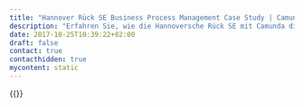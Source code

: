 ```yaml
---
title: "Hannover Rück SE Business Process Management Case Study | Camunda BPM"
description: "Erfahren Sie, wie die Hannoversche Rück SE mit Camunda die Geschäftsprozessautomatisierung organisiert und die Effizienz im Unternehmen gesteigert hat. Camunda ist der Marktführer für Workflow-Automatisierung basierend auf Java und BPMN 2.0."
date: 2017-10-25T10:39:22+02:00
draft: false
contact: true
contacthidden: true
mycontent: static
---
```

{{<case-study-single
company="Hannover Rück SE"
companydescription="<p>Die Hannover Rück SE ist eine börsennotierte Rückversicherungsgesellschaft mit Hauptsitz in Hannover und gehört mehrheitlich zum Talanx-Konzern. Sie hat ihren Ursprung in der 1966 gegründeten Aktiengesellschaft für Transport- und Rückversicherung (ATR) und gehört heute zu den drei größten Rückversicherern weltweit.</p>"
customerquote="<p><q>Wir betten Camunda BPM in eines unserer eigenen Softwareprodukte ein. Auf diese Weise können wir unseren Kunden einen echten Mehrwert im Bereich Workflow-Steuerung bieten. Wir haben uns für Camunda entschieden, weil dieses Produkt sehr leichtgewichtig und flexibel integrierbar ist, und gleichzeitig einen mächtigen BPM-Funktionsumfang mitbringt.</q></p>-Frank Haase, Senior Inhouse Consultant"
teaser=""
usecase=""
videolink=""
logo="//images.ctfassets.net/vpidbgnakfvf/3Vq3xZ1GEUKom6qEkCUAkc/db8e2e741901bf82946d0fb69d3e2153/hannover-re.svg"
pdf=""
thumbnail="">}}